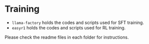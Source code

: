 # Training

- `llama-factory` holds the codes and scripts used for SFT training.
- `easyr1` holds the codes and scripts used for RL training.

Please check the readme files in each folder for instructions.
